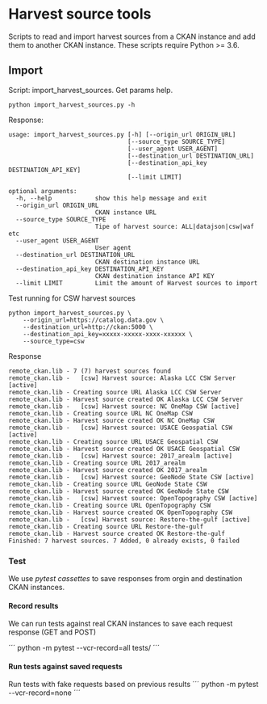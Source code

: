 # Harvest source tools

Scripts to read and import harvest sources from a CKAN instance and add them to another CKAN instance.
These scripts require Python >= 3.6.

## Import

Script: import_harvest_sources. Get params help.

```
python import_harvest_sources.py -h
```

Response:

```
usage: import_harvest_sources.py [-h] [--origin_url ORIGIN_URL]
                                 [--source_type SOURCE_TYPE]
                                 [--user_agent USER_AGENT]
                                 [--destination_url DESTINATION_URL]
                                 [--destination_api_key DESTINATION_API_KEY]
                                 [--limit LIMIT]

optional arguments:
  -h, --help            show this help message and exit
  --origin_url ORIGIN_URL
                        CKAN instance URL
  --source_type SOURCE_TYPE
                        Tipe of harvest source: ALL|datajson|csw|waf etc
  --user_agent USER_AGENT
                        User agent
  --destination_url DESTINATION_URL
                        CKAN destination instance URL
  --destination_api_key DESTINATION_API_KEY
                        CKAN destination instance API KEY
  --limit LIMIT         Limit the amount of Harvest sources to import
```

Test running for CSW harvest sources

```
python import_harvest_sources.py \
    --origin_url=https://catalog.data.gov \
    --destination_url=http://ckan:5000 \
    --destination_api_key=xxxxx-xxxxx-xxxx-xxxxxx \
    --source_type=csw
```

Response

```
remote_ckan.lib - 7 (7) harvest sources found
remote_ckan.lib -   [csw] Harvest source: Alaska LCC CSW Server [active]
remote_ckan.lib - Creating source URL Alaska LCC CSW Server
remote_ckan.lib - Harvest source created OK Alaska LCC CSW Server
remote_ckan.lib -   [csw] Harvest source: NC OneMap CSW [active]
remote_ckan.lib - Creating source URL NC OneMap CSW
remote_ckan.lib - Harvest source created OK NC OneMap CSW
remote_ckan.lib -   [csw] Harvest source: USACE Geospatial CSW [active]
remote_ckan.lib - Creating source URL USACE Geospatial CSW
remote_ckan.lib - Harvest source created OK USACE Geospatial CSW
remote_ckan.lib -   [csw] Harvest source: 2017_arealm [active]
remote_ckan.lib - Creating source URL 2017_arealm
remote_ckan.lib - Harvest source created OK 2017_arealm
remote_ckan.lib -   [csw] Harvest source: GeoNode State CSW [active]
remote_ckan.lib - Creating source URL GeoNode State CSW
remote_ckan.lib - Harvest source created OK GeoNode State CSW
remote_ckan.lib -   [csw] Harvest source: OpenTopography CSW [active]
remote_ckan.lib - Creating source URL OpenTopography CSW
remote_ckan.lib - Harvest source created OK OpenTopography CSW
remote_ckan.lib -   [csw] Harvest source: Restore-the-gulf [active]
remote_ckan.lib - Creating source URL Restore-the-gulf
remote_ckan.lib - Harvest source created OK Restore-the-gulf
Finished: 7 harvest sources. 7 Added, 0 already exists, 0 failed

```

### Test

We use _pytest cassettes_ to save responses from orgin and destination CKAN instances.

#### Record results

We can run tests against real CKAN instances to save each request response (GET and POST)

´´´
python -m pytest --vcr-record=all tests/
´´´
#### Run tests against saved requests

Run tests with fake requests based on previous results
´´´
python -m pytest --vcr-record=none
´´´
